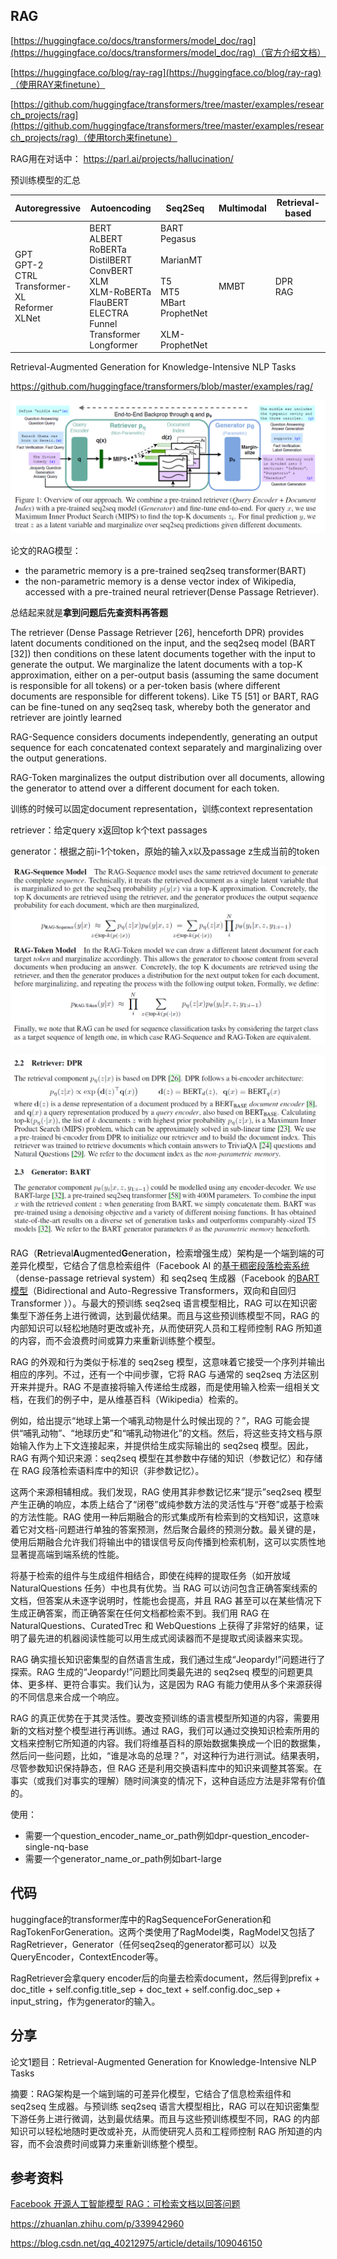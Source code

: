 
## RAG

[https://huggingface.co/docs/transformers/model_doc/rag](https://huggingface.co/docs/transformers/model_doc/rag)（官方介绍文档）

[https://huggingface.co/blog/ray-rag](https://huggingface.co/blog/ray-rag)（使用RAY来finetune）

[https://github.com/huggingface/transformers/tree/master/examples/research_projects/rag](https://github.com/huggingface/transformers/tree/master/examples/research_projects/rag)（使用torch来finetune）


RAG用在对话中： https://parl.ai/projects/hallucination/ 


预训练模型的汇总

|Autoregressive|Autoencoding|Seq2Seq|Multimodal|Retrieval-based|
|---|---|---|---|---|
|GPT  <br />GPT-2  <br />CTRL  <br />Transformer-XL  <br />Reformer  <br />XLNet|BERT  <br />ALBERT  <br />RoBERTa  <br />DistilBERT  <br />ConvBERT  <br />XLM  <br />XLM-RoBERTa  <br />FlauBERT  <br />ELECTRA  <br />Funnel Transformer  <br />Longformer|BART  <br />Pegasus  <br />  <br />MarianMT  <br />  <br />T5  <br />MT5  <br />MBart  <br />ProphetNet  <br />  <br />XLM-ProphetNet|MMBT|DPR  <br />RAG|



Retrieval-Augmented Generation for Knowledge-Intensive NLP Tasks

https://github.com/huggingface/transformers/blob/master/examples/rag/

![image-20211122215757615](img/image-20211122215757615.png)

论文的RAG模型：

- the parametric memory is a pre-trained seq2seq transformer(BART)
- the non-parametric memory is a dense vector index of Wikipedia, accessed with a pre-trained neural retriever(Dense Passage Retriever).

总结起来就是**拿到问题后先查资料再答题**

The retriever (Dense Passage Retriever [26], henceforth DPR) provides latent documents conditioned on the input, and the seq2seq model (BART [32]) then conditions on these latent documents together with the input to generate the output. We marginalize the latent documents with a top-K approximation, either on a per-output basis (assuming the same document is responsible for all tokens) or a per-token basis (where different documents are responsible for different tokens). Like T5 [51] or BART, RAG
can be fine-tuned on any seq2seq task, whereby both the generator and retriever are jointly learned

RAG-Sequence considers documents independently, generating an output sequence for each concatenated context separately and marginalizing over the output generations. 

RAG-Token marginalizes the output distribution over all documents, allowing the generator to attend over a different document for each token.

训练的时候可以固定document representation，训练context representation

retriever：给定query x返回top k个text passages

generator：根据之前i-1个token，原始的输入x以及passage z生成当前的token



![image-20211122222358626](img/image-20211122222358626.png)

![image-20211122222418022](img/image-20211122222418022.png)





RAG（**R**etrieval**A**ugmented**G**eneration，检索增强生成）架构是一个端到端的可差异化模型，它结合了信息检索组件（Facebook AI 的[基于稠密段落检索系统](https://arxiv.org/abs/2004.04906)（dense-passage retrieval system）和 seq2seq 生成器（Facebook 的[BART 模型](https://arxiv.org/abs/1910.13461)（Bidirectional and Auto-Regressive Transformers，双向和自回归 Transformer ））。与最大的预训练 seq2seq 语言模型相比，RAG 可以在知识密集型下游任务上进行微调，达到最优结果。而且与这些预训练模型不同，RAG 的内部知识可以轻松地随时更改或补充，从而使研究人员和工程师控制 RAG 所知道的内容，而不会浪费时间或算力来重新训练整个模型。

RAG 的外观和行为类似于标准的 seq2seg 模型，这意味着它接受一个序列并输出相应的序列。不过，还有一个中间步骤，它将 RAG 与通常的 seq2seq 方法区别开来并提升。RAG 不是直接将输入传递给生成器，而是使用输入检索一组相关文档，在我们的例子中，是从维基百科（Wikipedia）检索的。

例如，给出提示“地球上第一个哺乳动物是什么时候出现的？”，RAG 可能会提供“哺乳动物”、“地球历史”和“哺乳动物进化”的文档。然后，将这些支持文档与原始输入作为上下文连接起来，并提供给生成实际输出的 seq2seq 模型。因此，RAG 有两个知识来源：seq2seq 模型在其参数中存储的知识（参数记忆）和存储在 RAG 段落检索语料库中的知识（非参数记忆）。

这两个来源相辅相成。我们发现，RAG 使用其非参数记忆来“提示”seq2seq 模型产生正确的响应，本质上结合了“闭卷”或纯参数方法的灵活性与“开卷”或基于检索的方法性能。RAG 使用一种后期融合的形式集成所有检索到的文档知识，这意味着它对文档-问题进行单独的答案预测，然后聚合最终的预测分数。最关键的是，使用后期融合允许我们将输出中的错误信号反向传播到检索机制，这可以实质性地显著提高端到端系统的性能。

将基于检索的组件与生成组件相结合，即使在纯粹的提取任务（如开放域 NaturalQuestions 任务）中也具有优势。当 RAG 可以访问包含正确答案线索的文档，但答案从未逐字说明时，性能也会提高，并且 RAG 甚至可以在某些情况下生成正确答案，而正确答案在任何文档都检索不到。我们用 RAG 在 NaturalQuestions、CuratedTrec 和 WebQuestions 上获得了非常好的结果，证明了最先进的机器阅读性能可以用生成式阅读器而不是提取式阅读器来实现。

RAG 确实擅长知识密集型的自然语言生成，我们通过生成“Jeopardy!”问题进行了探索。RAG 生成的“Jeopardy!”问题比同类最先进的 seq2seq 模型的问题更具体、更多样、更符合事实。我们认为，这是因为 RAG 有能力使用从多个来源获得的不同信息来合成一个响应。

RAG 的真正优势在于其灵活性。要改变预训练的语言模型所知道的内容，需要用新的文档对整个模型进行再训练。通过 RAG，我们可以通过交换知识检索所用的文档来控制它所知道的内容。我们将维基百科的原始数据集换成一个旧的数据集，然后问一些问题，比如，“谁是冰岛的总理？”，对这种行为进行测试。结果表明，尽管参数知识保持静态，但 RAG 还是利用交换语料库中的知识来调整其答案。在事实（或我们对事实的理解）随时间演变的情况下，这种自适应方法是非常有价值的。



使用：

- 需要一个question_encoder_name_or_path例如dpr-question_encoder-single-nq-base
- 需要一个generator_name_or_path例如bart-large

## 代码
huggingface的transformer库中的RagSequenceForGeneration和RagTokenForGeneration。这两个类使用了RagModel类，RagModel又包括了RagRetriever，Generator（任何seq2seq的generator都可以）以及QueryEncoder，ContextEncoder等。

RagRetriever会拿query encoder后的向量去检索document，然后得到prefix + doc_title + self.config.title_sep + doc_text + self.config.doc_sep + input_string，作为generator的输入。

## 分享

论文1题目：Retrieval-Augmented Generation for Knowledge-Intensive NLP Tasks

摘要：RAG架构是一个端到端的可差异化模型，它结合了信息检索组件和 seq2seq 生成器。与预训练 seq2seq 语言大模型相比，RAG 可以在知识密集型下游任务上进行微调，达到最优结果。而且与这些预训练模型不同，RAG 的内部知识可以轻松地随时更改或补充，从而使研究人员和工程师控制 RAG 所知道的内容，而不会浪费时间或算力来重新训练整个模型。



## 参考资料

[Facebook 开源人工智能模型 RAG：可检索文档以回答问题](https://cloud.tencent.com/developer/news/706625)

https://zhuanlan.zhihu.com/p/339942960

https://blog.csdn.net/qq_40212975/article/details/109046150
